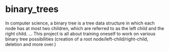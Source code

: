 # binary_trees
In computer science, a binary tree is a tree data structure in which each node has at most two children, which are referred to as the left child and the right child. ... This project is all about training oneself to work on various binary tree possibilities (creation of a root node/left-child/right-child, deletion and more over.)

